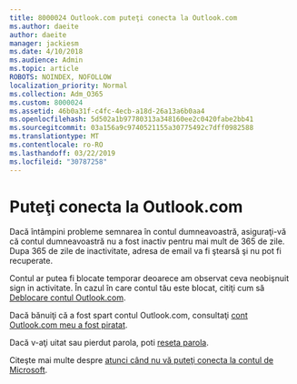```yaml
---
title: 8000024 Outlook.com puteţi conecta la Outlook.com
ms.author: daeite
author: daeite
manager: jackiesm
ms.date: 4/10/2018
ms.audience: Admin
ms.topic: article
ROBOTS: NOINDEX, NOFOLLOW
localization_priority: Normal
ms.collection: Adm_O365
ms.custom: 8000024
ms.assetid: 46b0a31f-c4fc-4ecb-a18d-26a13a6b0aa4
ms.openlocfilehash: 5d502a1b97780313a348160ee2c0420fabe2bb41
ms.sourcegitcommit: 03a156a9c9740521155a30775492c7dff0982588
ms.translationtype: MT
ms.contentlocale: ro-RO
ms.lasthandoff: 03/22/2019
ms.locfileid: "30787258"
---
```

# <a name="cant-sign-in-to-outlookcom"></a>Puteţi conecta la Outlook.com

Dacă întâmpini probleme semnarea în contul dumneavoastră, asiguraţi-vă că contul dumneavoastră nu a fost inactiv pentru mai mult de 365 de zile. Dupa 365 de zile de inactivitate, adresa de email va fi ştearsă şi nu pot fi recuperate.
  
Contul ar putea fi blocate temporar deoarece am observat ceva neobişnuit sign in activitate. În cazul în care contul tău este blocat, citiţi cum să [Deblocare contul Outlook.com](https://support.office.com/article/f4ad2701-d166-4d8b-8a6a-9af2a1f8a4c4).
  
Dacă bănuiţi că a fost spart contul Outlook.com, consultaţi [cont Outlook.com meu a fost piratat](https://support.office.com/article/35993ac5-ac2f-494e-aacb-5232dda453d8).
  
Dacă v-aţi uitat sau pierdut parola, poti [reseta parola](https://go.microsoft.com/fwlink/p/?LinkID=242804).
  
Citeşte mai multe despre [atunci când nu vă puteţi conecta la contul de Microsoft](https://go.microsoft.com/fwlink/p/?linkid=837479).
  

